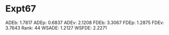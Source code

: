 # Expt67

ADEb: 1.7817
ADEp: 0.6837
ADEv: 2.1208
FDEb: 3.3067
FDEp: 1.2875
FDEv: 3.7643
Rank: 44
WSADE: 1.2127
WSFDE: 2.2271